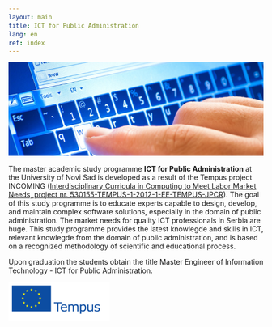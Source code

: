 ```yaml
---
layout: main
title: ICT for Public Administration
lang: en
ref: index
---
```


<img src="img/home.jpg"/>

The master academic study programme **ICT for Public Administration** at the
University of Novi Sad is developed as a result of the Tempus project INCOMING
([Interdisciplinary Curricula in Computing to Meet Labor Market Needs, project
nr. 530155-TEMPUS-1-2012-1-EE-TEMPUS-JPCR](http://tempus-incoming.eu)). The
goal of this study programme is to educate experts capable to design, develop,
and maintain complex software solutions, especially in the domain of public
administration. The market needs for quality ICT professionals in Serbia are
huge. This study programme provides the latest knowlegde and skills in ICT,
relevant knowlegde from the domain of public administration, and is based on a
recognized methodology of scientific and educational process.

Upon graduation the students obtain the title Master Engineer of Information
Technology - ICT for Public Administration.

<img src="img/eu_flag_tempus.png" width="200"/>